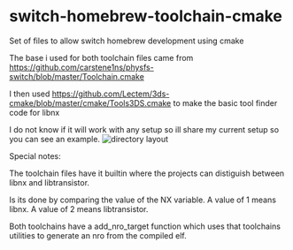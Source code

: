 # switch-homebrew-toolchain-cmake
Set of files to allow switch homebrew development using cmake

The base i used for both toolchain files came from https://github.com/carstene1ns/physfs-switch/blob/master/Toolchain.cmake

I then used https://github.com/Lectem/3ds-cmake/blob/master/cmake/Tools3DS.cmake to make the basic tool finder code for libnx

I do not know if it will work with any setup so ill share my current setup so you can see an example.
![directory layout](https://i.imgur.com/OguGhpB.png?1 "how I have my directory layed out")


Special notes: 

The toolchain files have it builtin where the projects can distiguish between libnx and libtransistor.

Is its done by comparing the value of the NX variable.
A value of 1 means libnx.
A value of 2 means libtransistor.

Both toolchains have a add_nro_target function which uses that toolchains utilities to generate an nro from the compiled elf.
